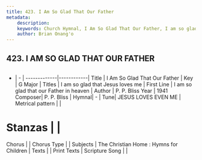 ```yaml
---
title: 423. I Am So Glad That Our Father
metadata:
    description: 
    keywords: Church Hymnal, I Am So Glad That Our Father, I am so glad that our Father in heaven, I am so glad that Jesus loves me
    author: Brian Onang'o
---
```



## 423. I AM SO GLAD THAT OUR FATHER

```txt

```

- |   -  |
-------------|------------|
Title | I Am So Glad That Our Father |
Key | G Major |
Titles | I am so glad that Jesus loves me |
First Line | I am so glad that our Father in heaven |
Author | P. P. Bliss
Year | 1941
Composer| P. P. Bliss |
Hymnal|  - |
Tune| JESUS LOVES EVEN ME |
Metrical pattern | |
# Stanzas |  |
Chorus |  |
Chorus Type |  |
Subjects | The Christian Home : Hymns for Children |
Texts |  |
Print Texts | 
Scripture Song |  |
  
